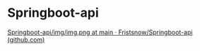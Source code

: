 # Springboot-api

[Springboot-api/img/img.png at main · Fristsnow/Springboot-api (github.com)](https://github.com/Fristsnow/Springboot-api/blob/main/img/img.png)
